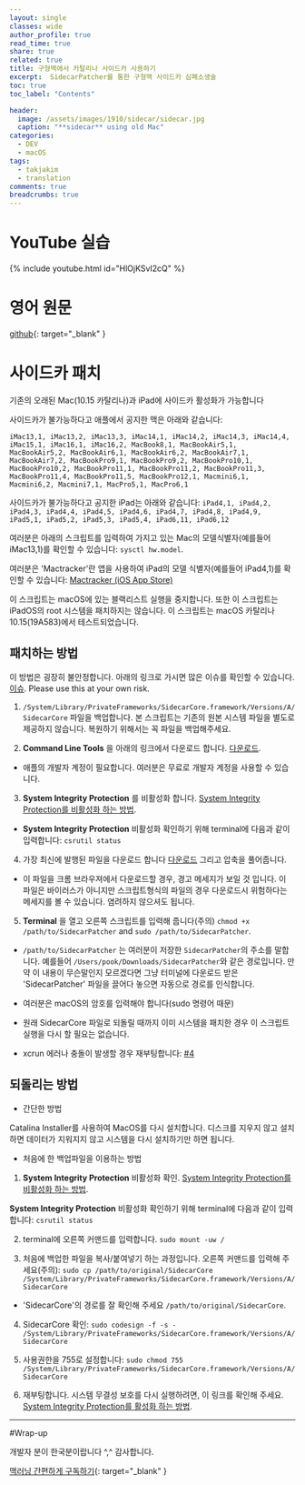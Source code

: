 ```yaml
---
layout: single
classes: wide
author_profile: true
read_time: true
share: true
related: true
title: 구형맥에서 카탈리나 사이드카 사용하기
excerpt:  SidecarPatcher를 통한 구형맥 사이드카 심폐소생술
toc: true
toc_label: "Contents"

header:
  image: /assets/images/1910/sidecar/sidecar.jpg
  caption: "**sidecar** using old Mac"
categories:
  - DEV
  - macOS
tags:
  - takjakim
  - translation
comments: true
breadcrumbs: true
---
```


# YouTube 실습

{% include youtube.html id="HlOjKSvI2cQ" %}

# 영어 원문

[github](https://github.com/pookjw/SidecarPatcher){: target="_blank" } 



# 사이드카 패치

기존의 오래된 Mac(10.15 카탈리나)과 iPad에 사이드카 활성화가 가능합니다

사이드카가 불가능하다고 애플에서 공지한 맥은 아래와 같습니다:

`iMac13,1, iMac13,2, iMac13,3, iMac14,1, iMac14,2, iMac14,3, iMac14,4, iMac15,1, iMac16,1, iMac16,2, MacBook8,1, MacBookAir5,1, MacBookAir5,2, MacBookAir6,1, MacBookAir6,2, MacBookAir7,1, MacBookAir7,2, MacBookPro9,1, MacBookPro9,2, MacBookPro10,1, MacBookPro10,2, MacBookPro11,1, MacBookPro11,2, MacBookPro11,3, MacBookPro11,4, MacBookPro11,5, MacBookPro12,1, Macmini6,1, Macmini6,2, Macmini7,1, MacPro5,1, MacPro6,1`

사이드카가 불가능하다고 공지한 iPad는 아래와 같습니다:
`iPad4,1, iPad4,2, iPad4,3, iPad4,4, iPad4,5, iPad4,6, iPad4,7, iPad4,8, iPad4,9, iPad5,1, iPad5,2, iPad5,3, iPad5,4, iPad6,11, iPad6,12`

여러분은 아래의 스크립트를 입력하여 가지고 있는 Mac의 모델식별자(예를들어 iMac13,1)를 확인할 수 있습니다: `sysctl hw.model`.

여러분은 'Mactracker'란 앱을 사용하여 iPad의 모델 식별자(예를들어 iPad4,1)를 확인할 수 있습니다: [Mactracker (iOS App Store)](https://apps.apple.com/us/app/mactracker/id311421597)

이 스크립트는 macOS에 있는 블랙리스트 실행을 중지합니다. 또한 이 스크립트는 iPadOS의 root 시스템을 패치하지는 않습니다. 이 스크립트는 macOS 카탈리나 10.15(19A583)에서 테스트되었습니다.

## 패치하는 방법

이 방법은 굉장히 불안정합니다. 아래의 링크로 가시면 많은 이슈를 확인할 수 있습니다. [이슈](https://github.com/pookjw/SidecarPatcher/issues). Please use this at your own risk.

1. `/System/Library/PrivateFrameworks/SidecarCore.framework/Versions/A/SidecarCore` 파일을 백업합니다. 본 스크립트는 기존의 원본 시스템 파일을 별도로 제공하지 않습니다. 복원하기 위해서는 꼭 파일을 백업해주세요.

2. **Command Line Tools** 을 아래의 링크에서 다운로드 합니다. [다운로드](https://developer.apple.com/download/more/).

- 애플의 개발자 계정이 필요합니다. 여러분은 무료로 개발자 계정을 사용할 수 있습니다.

3. **System Integrity Protection** 를 비활성화 합니다. [System Integrity Protection를 비활성화 하는 방법](https://www.imore.com/how-turn-system-integrity-protection-macos).

- **System Integrity Protection** 비활성화 확인하기 위해 terminal에 다음과 같이 입력합니다: `csrutil status`

4. 가장 최신에 발행된 파일을 다운로드 합니다 [다운로드](https://github.com/pookjw/SidecarPatcher/releases) 그리고 압축을 풀어줍니다.

- 이 파일을 크롬 브라우져에서 다운로드할 경우, 경고 메세지가 보일 것 입니다. 이 파일은 바이러스가 아니지만 스크립트형식의 파일의 경우 다운로드시 위험하다는 메세지를 볼 수 있습니다. 염려하지 않으셔도 됩니다.

5. **Terminal** 을 열고 오른쪽 스크립트를 입력해 줍니다(주의) `chmod +x /path/to/SidecarPatcher` and `sudo /path/to/SidecarPatcher`. 

- `/path/to/SidecarPatcher` 는 여러분이 저장한 `SidecarPatcher`의 주소를 말합니다. 예를들어 `/Users/pook/Downloads/SidecarPatcher`와 같은 경로입니다. 만약 이 내용이 무슨말인지 모르겠다면 그냥 터미널에 다운로드 받은 'SidecarPatcher' 파일을 끌어다 놓으면 자동으로 경로를 인식합니다.

- 여러분은 macOS의 암호를 입력해야 합니다(sudo 명령어 때문)

- 원래 SidecarCore 파일로 되돌릴 때까지 이미 시스템을 패치한 경우 이 스크립트 실행을 다시 할 필요는 없습니다.

- xcrun 에러나 충돌이 발생할 경우 재부팅합니다: [#4](https://github.com/pookjw/SidecarPatcher/issues/4)

## 되돌리는 방법

- 간단한 방법

Catalina Installer를 사용하여 MacOS를 다시 설치합니다. 디스크를 지우지 않고 설치하면 데이터가 지워지지 않고 시스템을 다시 설치하기만 하면 됩니다.

- 처음에 한 백업파일을 이용하는 방법

1. **System Integrity Protection** 비활성화 확인. [System Integrity Protection를 비활성화 하는 방법](https://www.imore.com/how-turn-system-integrity-protection-macos).

**System Integrity Protection** 비활성화 확인하기 위해 terminal에 다음과 같이 입력합니다: `csrutil status`

2. terminal에 오른쪽 커맨드를 입력합니다. `sudo mount -uw /`

3. 처음에 백업한 파일을 복사/붙여넣기 하는 과정입니다. 오른쪽 커맨드를 입력해 주세요(주의): `sudo cp /path/to/original/SidecarCore /System/Library/PrivateFrameworks/SidecarCore.framework/Versions/A/SidecarCore`

- 'SidecarCore'의 경로를 잘 확인해 주세요 `/path/to/original/SidecarCore`.

4. SidecarCore 확인: `sudo codesign -f -s - /System/Library/PrivateFrameworks/SidecarCore.framework/Versions/A/SidecarCore`

5. 사용권한을 755로 설정합니다: `sudo chmod 755 /System/Library/PrivateFrameworks/SidecarCore.framework/Versions/A/SidecarCore`

6. 재부팅합니다. 시스템 무결성 보호를 다시 실행하려면, 이 링크를 확인해 주세요. [System Integrity Protection를 활성화 하는 방법](https://www.imore.com/how-turn-system-integrity-protection-macos).


---

#Wrap-up

개발자 분이 한국분이랍니다 ^,^ 감사합니다.


[맥러닝 간편하게 구독하기](https://www.youtube.com/channel/UCwq1IYf7GhmJgJtqjbBX1IA?sub_confirmation=1){: target="_blank" } 

 

